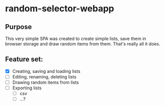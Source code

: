 # random-selector-webapp
## Purpose

This very simple SPA was created to create simple lists, save them in browser storage and draw random items from them. That's really all it does.


## Feature set:
- [x] Creating, saving and loading lists
- [ ] Editing, renaming, deleting lists
- [ ] Drawing random items from lists
- [ ] Exporting lists
  - [ ] csv
  - [ ] ...?